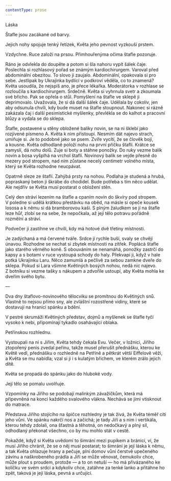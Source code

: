 ```yaml
---
contentType: prose
---
```


<section>

Láska

Štafle jsou zacákané od barvy.

Jejich nohy spojuje tenký řetízek, Květa jeho pevnost vyzkouší prstem.

Vzdychne. Ruce založí na prsou. Přimhouřenýma očima štafle pozoruje.

Ráno je odvlekla do doupěte a potom si šla nahoru vypít šálek čaje. Poslechla si rozhlasový pořad se známým kardiochirurgem. Varoval před abdominální obezitou. To slovo ji zaujalo. Abdominální, opakovala si pro sebe. Jestlipak by Ukrajinka bydlící v podkroví věděla, co to znamená? Květa usoudila, že nejspíš ano, je přece lékařka. Moderátorka v rozhlase se rozloučila s kardiochirurgem. Srdečně. Květa si vyhrnula svetr a zkoumala své břicho. Pak se opřela o stůl. Pomyšlení na štafle ve sklepě ji deprimovalo. Uvažovala, že si dá další šálek čaje. Udělala by cokoliv, jen aby odsunula chvíli, kdy bude muset na štafle stoupnout. Nakonec si rázně zakázala čaj i další pesimistické myšlenky, převlékla se do kalhot a pracovní blůzy a vydala se do sklepa.

Štafle, postavené u stěny obložené balíky novin, se na ni šklebí jako rozjívené písmeno A. Květa k nim přistoupí. Nesmím dát najevo strach, umiňuje si. Je to podobné jako se psem. Zvíře vycítí, že se člověk bojí, a kousne. Květa odhodlaně položí nohu na první příčku štaflí. Krátce se zamyslí, dá nohu dolů. Zuje si boty a stáhne ponožky. Do ruky vezme balík novin a bosa vyšplhá na vrchol štaflí. Novinový balík se vejde přesně do mezery pod stropem, nad ním zůstane necelý centimetr volného místa, který se Květa rozhodne neucpávat.

Opatrně sleze ze štaflí. Zahýbá prsty na nohou. Podlaha je studená a hrubá, popraskaný beton ji škrábe do chodidel. Bude potřeba s tím něco udělat. Ale nejdřív se Květa musí postarat o obložení stěn.

Celý den stráví lezením na štafle a cpaním novin do škvíry pod stropem. V poledne si udělá krátkou přestávku na oběd, na másle si opeče kousek lososa a k němu si dá bramborovou kaši. S plným žaludkem se jí na štafle leze hůř, zlobí se na sebe, že nepočkala, až její tělo potravu pořádně rozmělní a stráví.

Podvečer ji zastihne ve chvíli, kdy má hotové dvě třetiny místnosti.

Je zadýchaná a má červené tváře. Srdce jí rychle buší, svaly se chvějí únavou. Rozhodne se nechat si zbytek místnosti na zítřek. Poplácá štafle jako starého věrného koně. S obouváním se nenamáhá, ponožky zastrčí do kapsy a s botami v ruce vystoupá schody do haly. Překvapí ji, když v hale potká Ukrajinku Laru. Něco zamumlá a pečlivě za sebou zamkne dveře do sklepa. Pokud si Lara všimne Květiných bosých nohou, nedá nic najevo. Z botníku si vezme tašky s nákupem a zdvořile ustoupí, aby Květa mohla ke dveřím svého bytu.

—

Dva dny štaflovo-novinového tělocviku se promítnou do Květiných snů. Vlastně to nejsou přímo sny, ale zvláštní rozostřené vidiny, které se dostavují na hranici spánku a bdění.

V pestré skrumáži Květiných představ, dojmů a myšlenek se štafle tyčí vysoko k nebi, připomínají tykadlo osahávající oblaka.

Petřínskou rozhlednu.

Vystoupali na ni s Jiřím, Květa tehdy čekala Evu. Večer, v ložnici, Jiřího ztopořený penis zvedal peřinu, takže musel přerušit přednášku, kterou ke Květě vedl, přednášku o rozhledně na Petříně a pětkrát větší Eiffelově věži, a Květa se mu nabídla; vzal si ji i s kulatým břichem, ve kterém zrálo jejich dítě.

Květa se propadá do spánku jako do hluboké vody.

Její tělo se pomalu uvolňuje.

Vzpomínky na Jiřího se podobají malinkým závažíčkům, která má připevněná na konci každého svalového vlákna. Nechává se jimi vtisknout do matrace.

Představa Jiřího stojícího na špičce rozhledny je tak živá, že Květa téměř cítí jeho vůni. Ve spánku nakrčí nos a začichá; je tady Jiří a s ním i vertikála, kterou tehdy zdolali, ona šťastná a těhotná, on nedočkavý a plný sil, odhodlaný překonat všechno, co by mu mohlo stát v cestě.

Pokaždé, když si Květa uvědomí to šimrání mezi pupíkem a bránicí, ví, že musí Jiřího chránit, že se o něj musí postarat; to šimrání je její láska k němu, a tak Květa ohlazuje hrany a pečuje, plní domov vůní čerstvě upečeného závinu a naškrobeného prádla a Jiří se může věnovat, čemukoliv chce, může plout s proudem, protože — a to on netuší — ho má přivázaného ke kolíčku ve svém srdci a kdykoliv chce, zatáhne za tenké lanko a přitáhne ho zpět, taková je její láska, pevná a určující.

</section>
